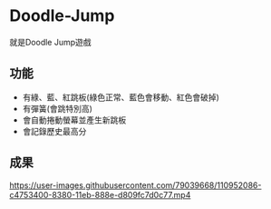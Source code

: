 # Doodle-Jump
就是Doodle Jump遊戲
## 功能
* 有綠、藍、紅跳板(綠色正常、藍色會移動、紅色會破掉)
* 有彈簧(會跳特別高)
* 會自動捲動螢幕並產生新跳板
* 會記錄歷史最高分
## 成果
https://user-images.githubusercontent.com/79039668/110952086-c4753400-8380-11eb-888e-d809fc7d0c77.mp4
